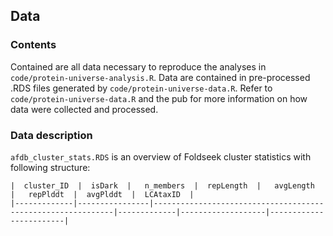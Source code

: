 ## Data

### Contents

Contained are all data necessary to reproduce the analyses in `code/protein-universe-analysis.R`. Data are contained in pre-processed .RDS files generated by `code/protein-universe-data.R`. Refer to `code/protein-universe-data.R` and the pub for more information on how data were collected and processed.  

### Data description
`afdb_cluster_stats.RDS` is an overview of Foldseek cluster statistics with following structure:
```
|  cluster_ID  |  isDark  |   n_members  |  repLength  |   avgLength  |   repPlddt  |  avgPlddt  |  LCAtaxID  |
|-------------|----------------|-------------------------------------------------------------|-------------|-------------------|------------------------|

```
